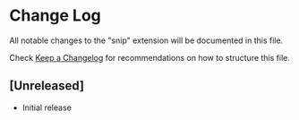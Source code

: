 # Change Log

All notable changes to the "snip" extension will be documented in this file.

Check [Keep a Changelog](http://keepachangelog.com/) for recommendations on how to structure this file.

## [Unreleased]

- Initial release